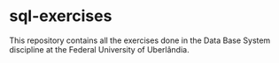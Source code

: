 # sql-exercises
This repository contains all the exercises done in the Data Base System discipline at the Federal University of Uberlândia.
